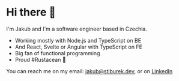# Hi there 👋
I'm Jakub and I'm a software engineer based in Czechia.

- Working mostly with Node.js and TypeScript on BE
- And React, Svelte or Angular with TypeScript on FE
- Big fan of functional programming 
- Proud #Rustacean 🦀

You can reach me on my email: jakub@stiburek.dev, or on [LinkedIn](https://www.linkedin.com/in/jakubstiburekdev/)
